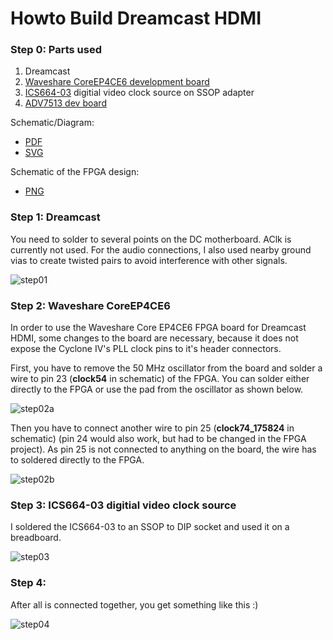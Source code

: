 # Howto Build Dreamcast HDMI

### Step 0: Parts used

1. Dreamcast
2. [Waveshare CoreEP4CE6 development board][CoreEP4CE6]
3. [ICS664-03] digitial video clock source on SSOP adapter
4. [ADV7513 dev board][ADV7513p]

Schematic/Diagram: 
- [PDF][schematics1]
- [SVG][schematics1s] 

Schematic of the FPGA design:
- [PNG][schematics2]

### Step 1: Dreamcast

You need to solder to several points on the DC motherboard. AClk is currently not used. For the audio connections, I also used nearby ground vias to create twisted pairs to avoid interference with other signals.

![step01]

### Step 2: Waveshare CoreEP4CE6

In order to use the Waveshare Core EP4CE6 FPGA board for Dreamcast HDMI, some changes to the board are necessary, because it does not expose the Cyclone IV's PLL clock pins to it's header connectors.

First, you have to remove the 50 MHz oscillator from the board and solder a wire to pin 23 (**clock54** in schematic) of the FPGA. You can solder either directly to the FPGA or use the pad from the oscillator as shown below.

![step02a]

Then you have to connect another wire to pin 25 (**clock74_175824** in schematic) (pin 24 would also work, but had to be changed in the FPGA project). As pin 25 is not connected to anything on the board, the wire has to soldered directly to the FPGA.

![step02b]

### Step 3: ICS664-03 digitial video clock source

I soldered the ICS664-03 to an SSOP to DIP socket and used it on a breadboard.

![step03] 

### Step 4: 

After all is connected together, you get something like this :)

![step04]


[step01]: https://github.com/chriz2600/DreamcastHDMI/raw/master/assets/01-VideoDACSolderingPoints.png
[step02a]: https://github.com/chriz2600/DreamcastHDMI/raw/master/assets/02-DC-clock-in.png
[step02b]: https://github.com/chriz2600/DreamcastHDMI/raw/master/assets/03-ICS-clock-in.png
[step03]: https://github.com/chriz2600/DreamcastHDMI/raw/master/assets/04-ICS664-3.png
[step04]: https://github.com/chriz2600/DreamcastHDMI/raw/master/assets/project-with-ics664.JPG

[schematics1]: https://rawgit.com/chriz2600/DreamcastHDMI/master/assets/05-DreamcastHDMI.pdf
[schematics1s]: https://rawgit.com/chriz2600/DreamcastHDMI/master/assets/05-DreamcastHDMI.svg
[schematics2]: https://github.com/chriz2600/DreamcastHDMI/raw/master/assets/06-DCxPlus-Schematic.png

[CoreEP4CE6]: http://www.waveshare.com/wiki/CoreEP4CE6
[ICS664-03]: https://github.com/chriz2600/DreamcastHDMI/raw/master/Documents/Datasheets/IDT_664-03_DST_20100514.pdf
[ADV7513p]: https://github.com/chriz2600/ADV7513
